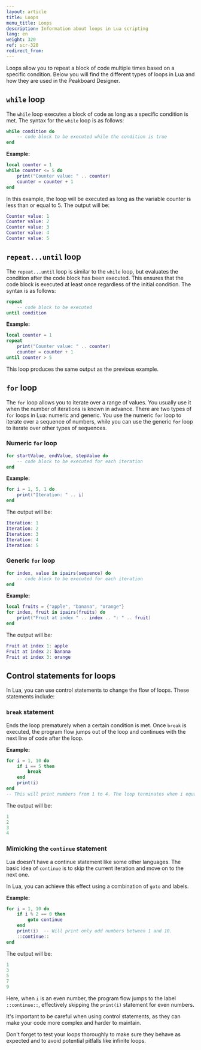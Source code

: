 ```yaml
---
layout: article
title: Loops
menu_title: Loops
description: Information about loops in Lua scripting
lang: en
weight: 320
ref: scr-320
redirect_from:
---
```


Loops allow you to repeat a block of code multiple times based on a specific condition. Below you will find the different types of loops in Lua and how they are used in the Peakboard Designer.

## `while` loop

The `while` loop executes a block of code as long as a specific condition is met. The syntax for the `while` loop is as follows:

```lua
while condition do
    -- code block to be executed while the condition is true
end
```

**Example:**

```lua
local counter = 1
while counter <= 5 do
    print("Counter value: " .. counter)
    counter = counter + 1
end
```

In this example, the loop will be executed as long as the variable counter is less than or equal to 5. The output will be:

```lua
Counter value: 1
Counter value: 2
Counter value: 3
Counter value: 4
Counter value: 5
```

## `repeat...until` loop

The `repeat...until` loop is similar to the `while` loop, but evaluates the condition after the code block has been executed. This ensures that the code block is executed at least once regardless of the initial condition. The syntax is as follows:

```lua
repeat
    -- code block to be executed
until condition
```

**Example:**

```lua
local counter = 1
repeat
    print("Counter value: " .. counter)
    counter = counter + 1
until counter > 5
```

This loop produces the same output as the previous example.

## `for` loop

The `for` loop allows you to iterate over a range of values. You usually use it when the number of iterations is known in advance. There are two types of `for` loops in Lua: numeric and generic. You use the numeric `for` loop to iterate over a sequence of numbers, while you can use the generic `for` loop to iterate over other types of sequences.

### Numeric `for` loop

```lua
for startValue, endValue, stepValue do
    -- code block to be executed for each iteration
end
```

**Example:**

```lua
for i = 1, 5, 1 do
    print("Iteration: " .. i)
end
```

The output will be:

```lua
Iteration: 1
Iteration: 2
Iteration: 3
Iteration: 4
Iteration: 5
```

### Generic `for` loop

```lua
for index, value in ipairs(sequence) do
    -- code block to be executed for each iteration
end
```

**Example:**

```lua
local fruits = {"apple", "banana", "orange"}
for index, fruit in ipairs(fruits) do
    print("Fruit at index " .. index .. ": " .. fruit)
end
```

The output will be:

```lua
Fruit at index 1: apple
Fruit at index 2: banana
Fruit at index 3: orange
```

## Control statements for loops

In Lua, you can use control statements to change the flow of loops. These statements include:

### `break` statement

Ends the loop prematurely when a certain condition is met. Once `break` is executed, the program flow jumps out of the loop and continues with the next line of code after the loop.

**Example:**

```lua
for i = 1, 10 do
    if i == 5 then
        break
    end
    print(i)
end
-- This will print numbers from 1 to 4. The loop terminates when i equals 5.
```

The output will be:

```lua
1
2
3
4
```

### Mimicking the `continue` statement

Lua doesn't have a continue statement like some other languages. The basic idea of `continue` is to skip the current iteration and move on to the next one.

In Lua, you can achieve this effect using a combination of `goto` and labels.

**Example:**

```lua
for i = 1, 10 do
    if i % 2 == 0 then
        goto continue
    end
    print(i)  -- Will print only odd numbers between 1 and 10.
    ::continue::
end
```

The output will be:

```lua
1
3
5
7
9
```

Here, when `i` is an even number, the program flow jumps to the label `::continue::`, effectively skipping the `print(i)` statement for even numbers.

It's important to be careful when using control statements, as they can make your code more complex and harder to maintain.

Don't forget to test your loops thoroughly to make sure they behave as expected and to avoid potential pitfalls like infinite loops.
